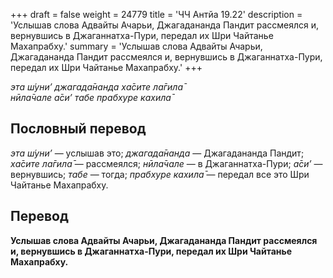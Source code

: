 +++
draft = false
weight = 24779
title = 'ЧЧ Антйа 19.22'
description = 'Услышав слова Адвайты Ачарьи, Джагадананда Пандит рассмеялся и, вернувшись в Джаганнатха-Пури, передал их Шри Чайтанье Махапрабху.'
summary = 'Услышав слова Адвайты Ачарьи, Джагадананда Пандит рассмеялся и, вернувшись в Джаганнатха-Пури, передал их Шри Чайтанье Махапрабху.'
+++

_эта ш́уни’ джагада̄нанда ха̄сите ла̄гила̄  
нӣла̄чале а̄си’ табе прабхуре кахила̄_

## Пословный перевод

_эта_ _ш́уни’_ — услышав это; _джагада̄нанда_ — Джагадананда Пандит; _ха̄сите_ _ла̄гила̄_ — рассмеялся; _нӣла̄чале_ — в Джаганнатха-Пури; _а̄си’_ — вернувшись; _табе_ — тогда; _прабхуре_ _кахила̄_ — передал все это Шри Чайтанье Махапрабху.

## Перевод

**Услышав слова Адвайты Ачарьи, Джагадананда Пандит рассмеялся и, вернувшись в Джаганнатха-Пури, передал их Шри Чайтанье Махапрабху.**
